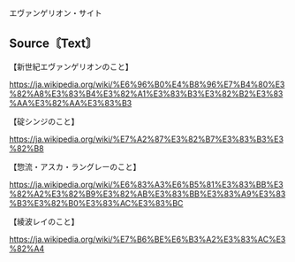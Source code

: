 エヴァンゲリオン・サイト

<h2>Source〘Text〙</h2>

【新世紀エヴァンゲリオンのこと】

https://ja.wikipedia.org/wiki/%E6%96%B0%E4%B8%96%E7%B4%80%E3%82%A8%E3%83%B4%E3%82%A1%E3%83%B3%E3%82%B2%E3%83%AA%E3%82%AA%E3%83%B3

【碇シンジのこと】

https://ja.wikipedia.org/wiki/%E7%A2%87%E3%82%B7%E3%83%B3%E3%82%B8

【惣流・アスカ・ラングレーのこと】

https://ja.wikipedia.org/wiki/%E6%83%A3%E6%B5%81%E3%83%BB%E3%82%A2%E3%82%B9%E3%82%AB%E3%83%BB%E3%83%A9%E3%83%B3%E3%82%B0%E3%83%AC%E3%83%BC

【綾波レイのこと】

https://ja.wikipedia.org/wiki/%E7%B6%BE%E6%B3%A2%E3%83%AC%E3%82%A4




